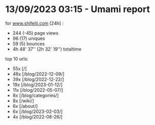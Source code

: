 # 13/09/2023 03:15 - Umami report
for www.shifeiti.com [24h] :

 - 244 (-45) page views
 - 96 (17) uniques
 - 59 (5) bounces
 - 4h 48' 37'' (2h 32' 19'') totaltime


top 10 urls:
 - 55x [/]
 - 48x [/blog/2022-12-09/]
 - 39x [/blog/2022-12-22/]
 - 19x [/blog/2023-01-12/]
 - 11x [/blog/2022-05-07/]
 - 8x [/blog/categories/]
 - 8x [/wiki/]
 - 6x [/about/]
 - 6x [/blog/2023-02-03/]
 - 4x [/blog/2022-08-26/]


